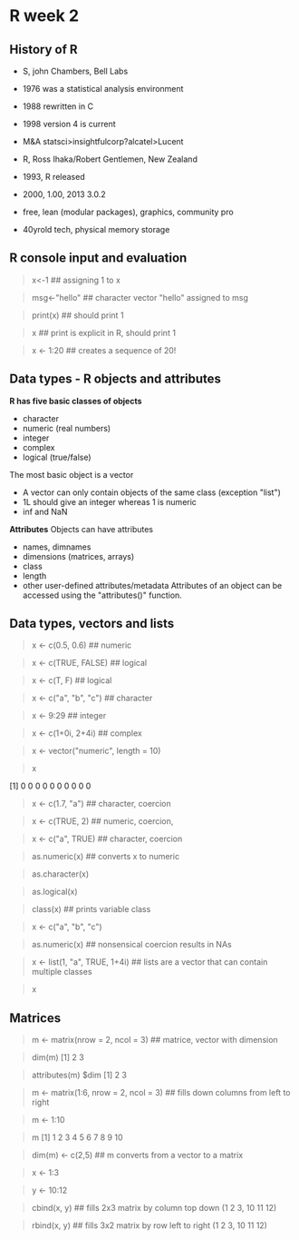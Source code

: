 # R week 2
## History of R

- S, john Chambers, Bell Labs
- 1976 was a statistical analysis environment
- 1988 rewritten in C
- 1998 version 4 is current
- M&A statsci>insightfulcorp?alcatel>Lucent

- R, Ross Ihaka/Robert Gentlemen, New Zealand
- 1993, R released
- 2000, 1.00, 2013 3.0.2
- free, lean (modular packages), graphics, community pro
- 40yrold tech, physical memory storage

## R console input and evaluation

> x<-1 ## assigning 1 to x

> msg<-"hello" ## character vector "hello" assigned to msg

> print(x) ## should print 1

> x ## print is explicit in R, should print 1

> x <- 1:20 ## creates a sequence of 20!

## Data types - R objects and attributes

**R has five basic classes of objects**
- character
- numeric (real numbers)
- integer
- complex
- logical (true/false)

The most basic object is a vector
- A vector can only contain objects of the same class (exception "list")
- 1L should give an integer whereas 1 is numeric
- inf and NaN

**Attributes**
Objects can have attributes
- names, dimnames
- dimensions (matrices, arrays)
- class
- length
- other user-defined attributes/metadata
Attributes of an object can be accessed using the "attributes()" function.

## Data types, vectors and lists

> x <- c(0.5, 0.6) ## numeric

> x <- c(TRUE, FALSE) ## logical

> x <- c(T, F)          ## logical

> x <- c("a", "b", "c") ## character

> x <- 9:29 ## integer

> x <- c(1+0i, 2+4i)    ## complex

> x <- vector("numeric", length = 10)

> x 

[1] 0 0 0 0 0 0 0 0 0 0 

> x <- c(1.7, "a")      ## character, coercion

> x <- c(TRUE, 2)       ## numeric, coercion,

> x <- c("a", TRUE)     ## character, coercion

> as.numeric(x) ## converts x to numeric

> as.character(x)

> as.logical(x)

> class(x) ## prints variable class

> x <- c("a", "b", "c")

> as.numeric(x) ## nonsensical coercion results in NAs

> x <- list(1, "a", TRUE, 1+4i) ## lists are a vector that can contain multiple classes

> x

## Matrices

> m <- matrix(nrow = 2, ncol = 3) ## matrice, vector with dimension

> dim(m)
[1] 2 3

> attributes(m)
$dim
[1] 2 3

> m <- matrix(1:6, nrow = 2, ncol = 3) ## fills down columns from left to right

> m <- 1:10

> m 
[1] 1 2 3 4 5 6 7 8 9 10

> dim(m) <- c(2,5) ## m converts from a vector to a matrix

> x <- 1:3

> y <- 10:12

> cbind(x, y) ## fills 2x3 matrix by column top down (1 2 3, 10 11 12)
 
> rbind(x, y) ## fills 3x2 matrix by row left to right (1 2 3, 10 11 12)
